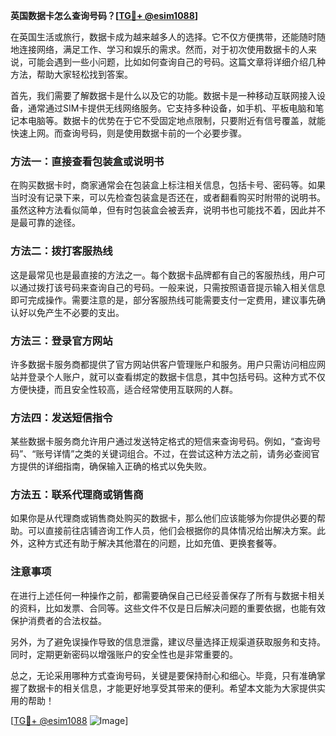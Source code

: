**英国数据卡怎么查询号码？[[TG💪+ @esim1088](https://t.me/s/esim1088)]**

在英国生活或旅行，数据卡成为越来越多人的选择。它不仅方便携带，还能随时随地连接网络，满足工作、学习和娱乐的需求。然而，对于初次使用数据卡的人来说，可能会遇到一些小问题，比如如何查询自己的号码。这篇文章将详细介绍几种方法，帮助大家轻松找到答案。

首先，我们需要了解数据卡是什么以及它的功能。数据卡是一种移动互联网接入设备，通常通过SIM卡提供无线网络服务。它支持多种设备，如手机、平板电脑和笔记本电脑等。数据卡的优势在于它不受固定地点限制，只要附近有信号覆盖，就能快速上网。而查询号码，则是使用数据卡前的一个必要步骤。

### 方法一：直接查看包装盒或说明书

在购买数据卡时，商家通常会在包装盒上标注相关信息，包括卡号、密码等。如果当时没有记录下来，可以先检查包装盒是否还在，或者翻看购买时附带的说明书。虽然这种方法看似简单，但有时包装盒会被丢弃，说明书也可能找不着，因此并不是最可靠的途径。

### 方法二：拨打客服热线

这是最常见也是最直接的方法之一。每个数据卡品牌都有自己的客服热线，用户可以通过拨打该号码来查询自己的号码。一般来说，只需按照语音提示输入相关信息即可完成操作。需要注意的是，部分客服热线可能需要支付一定费用，建议事先确认好以免产生不必要的支出。

### 方法三：登录官方网站

许多数据卡服务商都提供了官方网站供客户管理账户和服务。用户只需访问相应网站并登录个人账户，就可以查看绑定的数据卡信息，其中包括号码。这种方式不仅方便快捷，而且安全性较高，适合经常使用互联网的人群。

### 方法四：发送短信指令

某些数据卡服务商允许用户通过发送特定格式的短信来查询号码。例如，“查询号码”、“账号详情”之类的关键词组合。不过，在尝试这种方法之前，请务必查阅官方提供的详细指南，确保输入正确的格式以免失败。

### 方法五：联系代理商或销售商

如果你是从代理商或销售商处购买的数据卡，那么他们应该能够为你提供必要的帮助。可以直接前往店铺咨询工作人员，他们会根据你的具体情况给出解决方案。此外，这种方式还有助于解决其他潜在的问题，比如充值、更换套餐等。

### 注意事项

在进行上述任何一种操作之前，都需要确保自己已经妥善保存了所有与数据卡相关的资料，比如发票、合同等。这些文件不仅是日后解决问题的重要依据，也能有效保护消费者的合法权益。

另外，为了避免误操作导致的信息泄露，建议尽量选择正规渠道获取服务和支持。同时，定期更新密码以增强账户的安全性也是非常重要的。

总之，无论采用哪种方式查询号码，关键是要保持耐心和细心。毕竟，只有准确掌握了数据卡的相关信息，才能更好地享受其带来的便利。希望本文能为大家提供实用的帮助！

[[TG💪+ @esim1088](https://t.me/s/esim1088) ![Image](https://i.postimg.cc/4NQfJmqS/Snipaste-2025-05-13-00-14-12.png)]